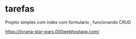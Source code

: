 # tarefas

Projeto simples com index
com formulario , funcionando CRUD

https://livraria-star-wars.000webhostapp.com/
